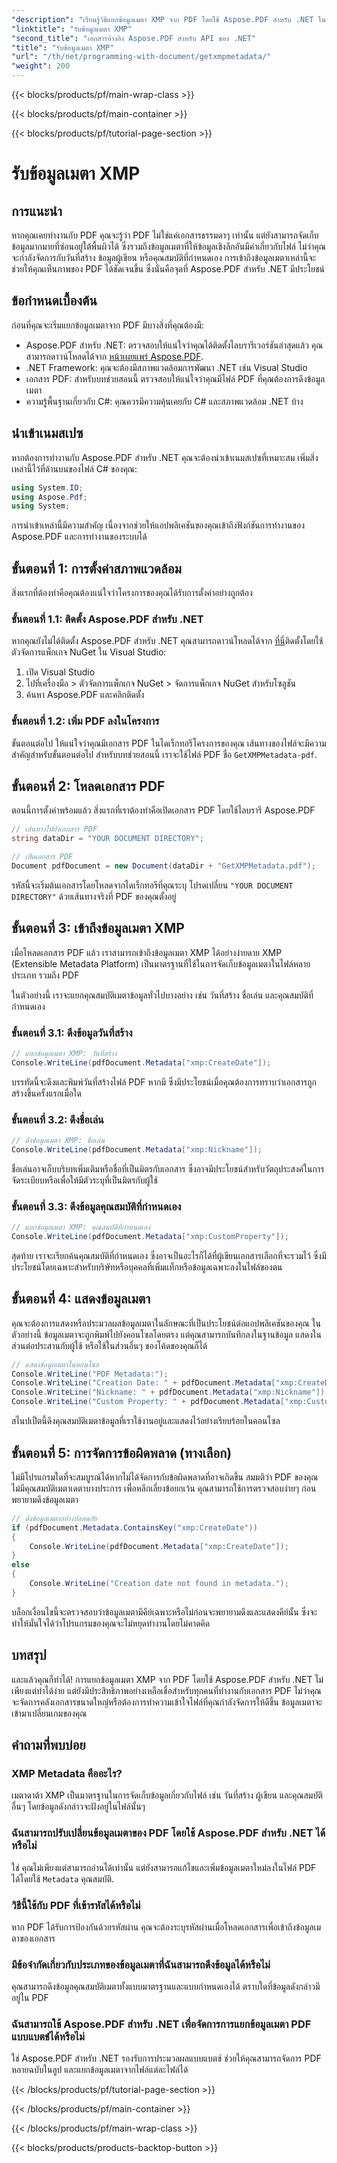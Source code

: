 ```yaml
---
"description": "เรียนรู้วิธีแยกข้อมูลเมตา XMP จาก PDF โดยใช้ Aspose.PDF สำหรับ .NET ในคู่มือทีละขั้นตอนนี้ ปลดล็อกข้อมูลเชิงลึกอันมีค่าจากเอกสาร PDF ของคุณได้อย่างง่ายดาย"
"linktitle": "รับข้อมูลเมตา XMP"
"second_title": "เอกสารอ้างอิง Aspose.PDF สำหรับ API ของ .NET"
"title": "รับข้อมูลเมตา XMP"
"url": "/th/net/programming-with-document/getxmpmetadata/"
"weight": 200
---
```


{{< blocks/products/pf/main-wrap-class >}}

{{< blocks/products/pf/main-container >}}

{{< blocks/products/pf/tutorial-page-section >}}

# รับข้อมูลเมตา XMP

## การแนะนำ

หากคุณเคยทำงานกับ PDF คุณจะรู้ว่า PDF ไม่ใช่แค่เอกสารธรรมดาๆ เท่านั้น แต่ยังสามารถจัดเก็บข้อมูลมากมายที่ซ่อนอยู่ใต้พื้นผิวได้ ซึ่งรวมถึงข้อมูลเมตาที่ให้ข้อมูลเชิงลึกอันมีค่าเกี่ยวกับไฟล์ ไม่ว่าคุณจะกำลังจัดการกับวันที่สร้าง ข้อมูลผู้เขียน หรือคุณสมบัติที่กำหนดเอง การเข้าถึงข้อมูลเมตาเหล่านี้จะช่วยให้คุณเห็นภาพของ PDF ได้ชัดเจนขึ้น ซึ่งนั่นคือจุดที่ Aspose.PDF สำหรับ .NET มีประโยชน์

## ข้อกำหนดเบื้องต้น

ก่อนที่คุณจะเริ่มแยกข้อมูลเมตาจาก PDF มีบางสิ่งที่คุณต้องมี:

- Aspose.PDF สำหรับ .NET: ตรวจสอบให้แน่ใจว่าคุณได้ติดตั้งไลบรารีเวอร์ชันล่าสุดแล้ว คุณสามารถดาวน์โหลดได้จาก [หน้าเผยแพร่ Aspose.PDF](https://releases-aspose.com/pdf/net/).
- .NET Framework: คุณจะต้องมีสภาพแวดล้อมการพัฒนา .NET เช่น Visual Studio
- เอกสาร PDF: สำหรับบทช่วยสอนนี้ ตรวจสอบให้แน่ใจว่าคุณมีไฟล์ PDF ที่คุณต้องการดึงข้อมูลเมตา
- ความรู้พื้นฐานเกี่ยวกับ C#: คุณควรมีความคุ้นเคยกับ C# และสภาพแวดล้อม .NET บ้าง

## นำเข้าเนมสเปซ

หากต้องการทำงานกับ Aspose.PDF สำหรับ .NET คุณจะต้องนำเข้าเนมสเปซที่เหมาะสม เพิ่มสิ่งเหล่านี้ไว้ที่ด้านบนของไฟล์ C# ของคุณ:

```csharp
using System.IO;
using Aspose.Pdf;
using System;
```

การนำเข้าเหล่านี้มีความสำคัญ เนื่องจากช่วยให้แอปพลิเคชันของคุณเข้าถึงฟังก์ชันการทำงานของ Aspose.PDF และการทำงานของระบบได้

## ขั้นตอนที่ 1: การตั้งค่าสภาพแวดล้อม

สิ่งแรกที่ต้องทำคือคุณต้องแน่ใจว่าโครงการของคุณได้รับการตั้งค่าอย่างถูกต้อง

### ขั้นตอนที่ 1.1: ติดตั้ง Aspose.PDF สำหรับ .NET

หากคุณยังไม่ได้ติดตั้ง Aspose.PDF สำหรับ .NET คุณสามารถดาวน์โหลดได้จาก [ที่นี่](https://releases.aspose.com/pdf/net/)ติดตั้งโดยใช้ตัวจัดการแพ็กเกจ NuGet ใน Visual Studio:

1. เปิด Visual Studio
2. ไปที่เครื่องมือ > ตัวจัดการแพ็กเกจ NuGet > จัดการแพ็กเกจ NuGet สำหรับโซลูชัน
3. ค้นหา Aspose.PDF และคลิกติดตั้ง

### ขั้นตอนที่ 1.2: เพิ่ม PDF ลงในโครงการ

ขั้นตอนต่อไป ให้แน่ใจว่าคุณมีเอกสาร PDF ในไดเร็กทอรีโครงการของคุณ เส้นทางของไฟล์จะมีความสำคัญสำหรับขั้นตอนต่อไป สำหรับบทช่วยสอนนี้ เราจะใช้ไฟล์ PDF ชื่อ `GetXMPMetadata-pdf`.

## ขั้นตอนที่ 2: โหลดเอกสาร PDF

ตอนนี้การตั้งค่าพร้อมแล้ว สิ่งแรกที่เราต้องทำคือเปิดเอกสาร PDF โดยใช้ไลบรารี Aspose.PDF

```csharp
// เส้นทางไปยังเอกสาร PDF
string dataDir = "YOUR DOCUMENT DIRECTORY";

// เปิดเอกสาร PDF
Document pdfDocument = new Document(dataDir + "GetXMPMetadata.pdf");
```

รหัสนี้จะเริ่มต้นเอกสารโดยโหลดจากไดเร็กทอรีที่คุณระบุ โปรดเปลี่ยน `"YOUR DOCUMENT DIRECTORY"` ด้วยเส้นทางจริงที่ PDF ของคุณตั้งอยู่

## ขั้นตอนที่ 3: เข้าถึงข้อมูลเมตา XMP

เมื่อโหลดเอกสาร PDF แล้ว เราสามารถเข้าถึงข้อมูลเมตา XMP ได้อย่างง่ายดาย XMP (Extensible Metadata Platform) เป็นมาตรฐานที่ใช้ในการจัดเก็บข้อมูลเมตาในไฟล์หลายประเภท รวมถึง PDF

ในตัวอย่างนี้ เราจะแยกคุณสมบัติเมตาข้อมูลทั่วไปบางอย่าง เช่น วันที่สร้าง ชื่อเล่น และคุณสมบัติที่กำหนดเอง

### ขั้นตอนที่ 3.1: ดึงข้อมูลวันที่สร้าง

```csharp
// แยกข้อมูลเมตา XMP: วันที่สร้าง
Console.WriteLine(pdfDocument.Metadata["xmp:CreateDate"]);
```

บรรทัดนี้จะดึงและพิมพ์วันที่สร้างไฟล์ PDF หากมี ซึ่งมีประโยชน์เมื่อคุณต้องการทราบว่าเอกสารถูกสร้างขึ้นครั้งแรกเมื่อใด

### ขั้นตอนที่ 3.2: ดึงชื่อเล่น

```csharp
// ดึงข้อมูลเมตา XMP: ชื่อเล่น
Console.WriteLine(pdfDocument.Metadata["xmp:Nickname"]);
```

ชื่อเล่นอาจเก็บบริบทเพิ่มเติมหรือชื่อที่เป็นมิตรกับเอกสาร ซึ่งอาจมีประโยชน์สำหรับวัตถุประสงค์ในการจัดระเบียบหรือเพื่อให้มีตัวระบุที่เป็นมิตรกับผู้ใช้

### ขั้นตอนที่ 3.3: ดึงข้อมูลคุณสมบัติที่กำหนดเอง

```csharp
// แยกข้อมูลเมตา XMP: คุณสมบัติที่กำหนดเอง
Console.WriteLine(pdfDocument.Metadata["xmp:CustomProperty"]);
```

สุดท้าย เราจะเรียกค้นคุณสมบัติที่กำหนดเอง ซึ่งอาจเป็นอะไรก็ได้ที่ผู้เขียนเอกสารเลือกที่จะรวมไว้ ซึ่งมีประโยชน์โดยเฉพาะสำหรับบริษัทหรือบุคคลที่เพิ่มแท็กหรือข้อมูลเฉพาะลงในไฟล์ของตน

## ขั้นตอนที่ 4: แสดงข้อมูลเมตา

คุณจะต้องการแสดงหรือประมวลผลข้อมูลเมตาในลักษณะที่เป็นประโยชน์ต่อแอปพลิเคชันของคุณ ในตัวอย่างนี้ ข้อมูลเมตาจะถูกพิมพ์ไปยังคอนโซลโดยตรง แต่คุณสามารถบันทึกลงในฐานข้อมูล แสดงในส่วนต่อประสานกับผู้ใช้ หรือใช้ในส่วนอื่นๆ ของโค้ดของคุณก็ได้

```csharp
// แสดงข้อมูลเมตาในคอนโซล
Console.WriteLine("PDF Metadata:");
Console.WriteLine("Creation Date: " + pdfDocument.Metadata["xmp:CreateDate"]);
Console.WriteLine("Nickname: " + pdfDocument.Metadata["xmp:Nickname"]);
Console.WriteLine("Custom Property: " + pdfDocument.Metadata["xmp:CustomProperty"]);
```

สไนปเป็ตนี้ดึงคุณสมบัติเมตาข้อมูลที่เราใช้งานอยู่และแสดงไว้อย่างเรียบร้อยในคอนโซล

## ขั้นตอนที่ 5: การจัดการข้อผิดพลาด (ทางเลือก)

ไม่มีโปรแกรมใดที่จะสมบูรณ์ได้หากไม่ได้จัดการกับข้อผิดพลาดที่อาจเกิดขึ้น สมมติว่า PDF ของคุณไม่มีคุณสมบัติเมตาเดตาบางประการ เพื่อหลีกเลี่ยงข้อยกเว้น คุณสามารถใช้การตรวจสอบง่ายๆ ก่อนพยายามดึงข้อมูลเมตา

```csharp
// ดึงข้อมูลเมตาอย่างปลอดภัย
if (pdfDocument.Metadata.ContainsKey("xmp:CreateDate"))
{
    Console.WriteLine(pdfDocument.Metadata["xmp:CreateDate"]);
}
else
{
    Console.WriteLine("Creation date not found in metadata.");
}
```

บล็อกเงื่อนไขนี้จะตรวจสอบว่าข้อมูลเมตามีคีย์เฉพาะหรือไม่ก่อนจะพยายามดึงและแสดงคีย์นั้น ซึ่งจะทำให้มั่นใจได้ว่าโปรแกรมของคุณจะไม่หยุดทำงานโดยไม่คาดคิด

## บทสรุป

และแล้วคุณก็ทำได้! การแยกข้อมูลเมตา XMP จาก PDF โดยใช้ Aspose.PDF สำหรับ .NET ไม่เพียงแต่ทำได้ง่าย แต่ยังมีประสิทธิภาพอย่างเหลือเชื่อสำหรับทุกคนที่ทำงานกับเอกสาร PDF ไม่ว่าคุณจะจัดการคลังเอกสารขนาดใหญ่หรือต้องการทำความเข้าใจไฟล์ที่คุณกำลังจัดการให้ดีขึ้น ข้อมูลเมตาจะเข้ามาเปลี่ยนเกมของคุณ

## คำถามที่พบบ่อย

### XMP Metadata คืออะไร?
เมตาดาต้า XMP เป็นมาตรฐานในการจัดเก็บข้อมูลเกี่ยวกับไฟล์ เช่น วันที่สร้าง ผู้เขียน และคุณสมบัติอื่นๆ โดยข้อมูลดังกล่าวจะฝังอยู่ในไฟล์นั้นๆ

### ฉันสามารถปรับเปลี่ยนข้อมูลเมตาของ PDF โดยใช้ Aspose.PDF สำหรับ .NET ได้หรือไม่
ใช่ คุณไม่เพียงแต่สามารถอ่านได้เท่านั้น แต่ยังสามารถแก้ไขและเพิ่มข้อมูลเมตาใหม่ลงในไฟล์ PDF ได้โดยใช้ `Metadata` คุณสมบัติ.

### วิธีนี้ใช้กับ PDF ที่เข้ารหัสได้หรือไม่
หาก PDF ได้รับการป้องกันด้วยรหัสผ่าน คุณจะต้องระบุรหัสผ่านเมื่อโหลดเอกสารเพื่อเข้าถึงข้อมูลเมตาของเอกสาร

### มีข้อจำกัดเกี่ยวกับประเภทของข้อมูลเมตาที่ฉันสามารถดึงข้อมูลได้หรือไม่
คุณสามารถดึงข้อมูลคุณสมบัติเมตาทั้งแบบมาตรฐานและแบบกำหนดเองได้ ตราบใดที่ข้อมูลดังกล่าวมีอยู่ใน PDF

### ฉันสามารถใช้ Aspose.PDF สำหรับ .NET เพื่อจัดการการแยกข้อมูลเมตา PDF แบบแบตช์ได้หรือไม่
ใช่ Aspose.PDF สำหรับ .NET รองรับการประมวลผลแบบแบตช์ ช่วยให้คุณสามารถจัดการ PDF หลายฉบับในลูป และแยกข้อมูลเมตาจากไฟล์แต่ละไฟล์ได้

{{< /blocks/products/pf/tutorial-page-section >}}

{{< /blocks/products/pf/main-container >}}

{{< /blocks/products/pf/main-wrap-class >}}

{{< blocks/products/products-backtop-button >}}